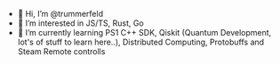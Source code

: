 - 👋 Hi, I’m @trummerfeld
- 👀 I’m interested in JS/TS, Rust, Go
- 🌱 I’m currently learning PS1 C++ SDK, Qiskit (Quantum Development, lot's of stuff to learn here..), Distributed Computing, Protobuffs and Steam Remote controlls

<!---
trummerfeld/trummerfeld is a ✨ special ✨ repository because its `README.md` (this file) appears on your GitHub profile.
You can click the Preview link to take a look at your changes.
--->
